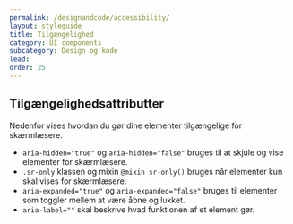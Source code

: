 ```yaml
---
permalink: /designandcode/accessibility/
layout: styleguide
title: Tilgængelighed
category: UI components
subcategory: Design og kode
lead: 
order: 25
---
```


<h2>Tilgængelighedsattributter</h2>
<p>Nedenfor vises hvordan du gør dine elementer tilgængelige for skærmlæsere.</p>
<ul>
  <li><code>aria-hidden="true"</code> og <code>aria-hidden="false"</code> bruges til at skjule og vise elementer for skærmlæsere.</li>
  <li><code>.sr-only</code> klassen og mixin <code>@mixin sr-only()</code> bruges når elementer kun skal vises for skærmlæsere.</li>
  <li><code>aria-expanded="true"</code> og <code>aria-expanded="false"</code> bruges til elementer som toggler mellem at være åbne og lukket.</li>
  <li><code>aria-label=""</code> skal beskrive hvad funktionen af et element gør.</li>
</ul> 
